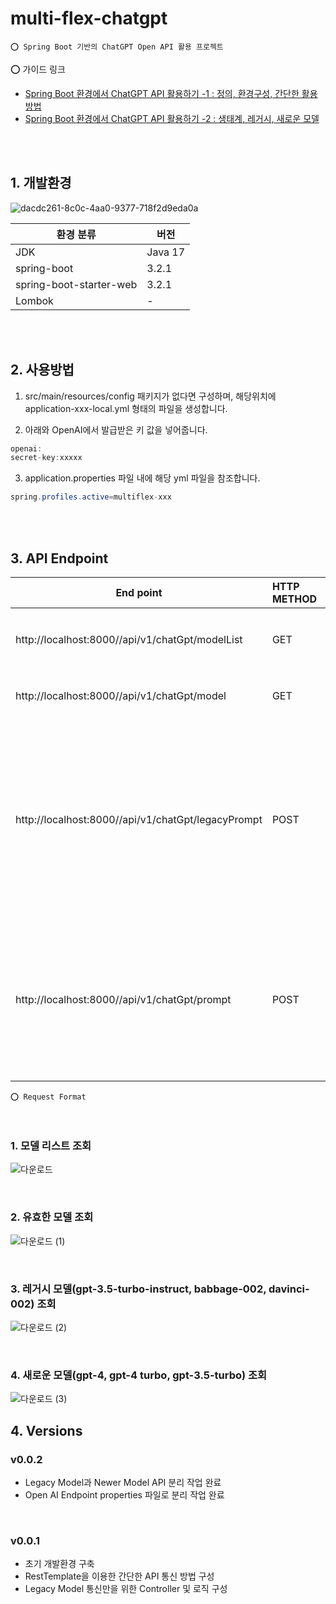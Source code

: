 # multi-flex-chatgpt

    ⭕️ Spring Boot 기반의 ChatGPT Open API 활용 프로젝트 

⭕️ 가이드 링크

* [Spring Boot 환경에서 ChatGPT API 활용하기 -1 : 정의, 환경구성, 간단한 활용방법](https://adjh54.tistory.com/372)
* [Spring Boot 환경에서 ChatGPT API 활용하기 -2 : 생태계, 레거시, 새로운 모델](https://adjh54.tistory.com/397)

<br/><br/>

## 1. 개발환경

![dacdc261-8c0c-4aa0-9377-718f2d9eda0a](https://github.com/adjh54ir/multi-flex-chatgpt/assets/70501374/dcd52b23-cea1-493e-b47f-4b32f20f39d1)

| 환경 분류                   | 버전      |
|-------------------------|---------|
| JDK                     | Java 17 |
| spring-boot             | 3.2.1   |
| spring-boot-starter-web | 3.2.1   |
| Lombok                  | -       |

<br><br>

## 2. 사용방법

1. src/main/resources/config 패키지가 없다면 구성하며, 해당위치에 application-xxx-local.yml 형태의 파일을 생성합니다.


2. 아래와 OpenAI에서 발급받은 키 값을 넣어줍니다.

 ```java
openai:
secret-key:xxxxx
```

3. application.properties 파일 내에 해당 yml 파일을 참조합니다.

 ```java
spring.profiles.active=multiflex-xxx
```   

<br><br>

## 3. API Endpoint

| End point                                          | HTTP METHOD | 설명                                                                                   |
|----------------------------------------------------|:------------|--------------------------------------------------------------------------------------|
| http://localhost:8000//api/v1/chatGpt/modelList    | GET         | 사용 가능한 모델리스트를 조회합니다                                                                  |
| http://localhost:8000//api/v1/chatGpt/model        | GET         | 유효한 모델인지 확인합니다.                                                                      |
| http://localhost:8000//api/v1/chatGpt/legacyPrompt | POST        | 레거시 모델(gpt-3.5-turbo-instruct, babbage-002, davinci-002)을 사용하여 프롬프트를 입력하고 결과값을 받습니다. |
| http://localhost:8000//api/v1/chatGpt/prompt       | POST        | 새로운 모델(gpt-4, gpt-4 turbo, gpt-3.5-turbo)을 사용하여 프롬프트를 입력하여 결과값을 받습니다.                |

    ⭕️ Request Format

<br/>

### 1. 모델 리스트 조회

![다운로드](https://github.com/adjh54ir/multi-flex-chatgpt/assets/70501374/27c1515a-ff80-4c56-9953-507d7fd91957)

<br/>

### 2. 유효한 모델 조회

![다운로드 (1)](https://github.com/adjh54ir/multi-flex-chatgpt/assets/70501374/51d5e93f-b6e4-4411-b845-a83cd95dff03)

<br/>

### 3. 레거시 모델(gpt-3.5-turbo-instruct, babbage-002, davinci-002) 조회

![다운로드 (2)](https://github.com/adjh54ir/multi-flex-chatgpt/assets/70501374/4b67446b-6874-4039-9407-4835190f839a)

<br/>

### 4. 새로운 모델(gpt-4, gpt-4 turbo, gpt-3.5-turbo) 조회

![다운로드 (3)](https://github.com/adjh54ir/multi-flex-chatgpt/assets/70501374/bc0132c3-7504-4cdc-9be9-e42f091da594)

## 4. Versions

### v0.0.2

* Legacy Model과 Newer Model API 분리 작업 완료
* Open AI Endpoint properties 파일로 분리 작업 완료

<br/>

### v0.0.1

* 초기 개발환경 구축
* RestTemplate을 이용한 간단한 API 통신 방법 구성
* Legacy Model 통신만을 위한 Controller 및 로직 구성